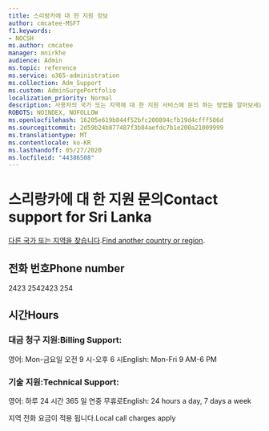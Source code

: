```yaml
---
title: 스리랑카에 대 한 지원 정보
author: cmcatee-MSFT
f1.keywords:
- NOCSH
ms.author: cmcatee
manager: mnirkhe
audience: Admin
ms.topic: reference
ms.service: o365-administration
ms.collection: Adm_Support
ms.custom: AdminSurgePortfolio
localization_priority: Normal
description: 사용자의 국가 또는 지역에 대 한 지원 서비스에 문의 하는 방법을 알아보세요.
ROBOTS: NOINDEX, NOFOLLOW
ms.openlocfilehash: 16205e619b844f52bfc200894cfb19d4cfff506d
ms.sourcegitcommit: 2d59b24b877487f3b84aefdc7b1e200a21009999
ms.translationtype: MT
ms.contentlocale: ko-KR
ms.lasthandoff: 05/27/2020
ms.locfileid: "44386508"
---
```

# <a name="contact-support-for-sri-lanka"></a><span data-ttu-id="74596-103">스리랑카에 대 한 지원 문의</span><span class="sxs-lookup"><span data-stu-id="74596-103">Contact support for Sri Lanka</span></span>

<span data-ttu-id="74596-104">[다른 국가 또는 지역을 찾습니다](../contact-support-for-business-products.md).</span><span class="sxs-lookup"><span data-stu-id="74596-104">[Find another country or region](../contact-support-for-business-products.md).</span></span>

## <a name="phone-number"></a><span data-ttu-id="74596-105">전화 번호</span><span class="sxs-lookup"><span data-stu-id="74596-105">Phone number</span></span>
<span data-ttu-id="74596-106">2423 254</span><span class="sxs-lookup"><span data-stu-id="74596-106">2423 254</span></span>

## <a name="hours"></a><span data-ttu-id="74596-107">시간</span><span class="sxs-lookup"><span data-stu-id="74596-107">Hours</span></span>
### <a name="billing-support"></a><span data-ttu-id="74596-108">대금 청구 지원:</span><span class="sxs-lookup"><span data-stu-id="74596-108">Billing Support:</span></span>

<span data-ttu-id="74596-109">영어: Mon-금요일 오전 9 시-오후 6 시</span><span class="sxs-lookup"><span data-stu-id="74596-109">English: Mon-Fri 9 AM-6 PM</span></span>

### <a name="technical-support"></a><span data-ttu-id="74596-110">기술 지원:</span><span class="sxs-lookup"><span data-stu-id="74596-110">Technical Support:</span></span>

<span data-ttu-id="74596-111">영어: 하루 24 시간 365 일 연중 무휴로</span><span class="sxs-lookup"><span data-stu-id="74596-111">English: 24 hours a day, 7 days a week</span></span>

<span data-ttu-id="74596-112">지역 전화 요금이 적용 됩니다.</span><span class="sxs-lookup"><span data-stu-id="74596-112">Local call charges apply</span></span>
